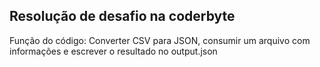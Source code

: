## Resolução de desafio na coderbyte

Função do código: Converter CSV para JSON, consumir um arquivo com informações e escrever o resultado no output.json

